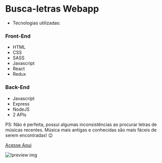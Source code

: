 # Busca-letras Webapp

- Tecnologias utilizadas:

### Front-End

- HTML
- CSS
- SASS
- Javascript
- React
- Redux

### Back-End

- Javascript
- Express
- NodeJS
- 2 APIs

PS: Não é perfeita, possui algumas inconsistências ao procurar letras de músicas recentes.
Música mais antigas e conhecidas são mais fáceis de serem encontradas! 😉

[Acesse Aqui](https://busca-letras-nine.vercel.app/)

![!preview img](https://i.imgur.com/AzzDY90.png)
